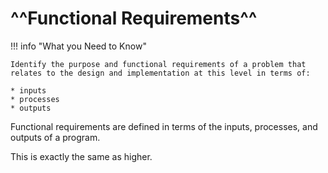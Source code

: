 # ^^Functional Requirements^^

!!! info "What you Need to Know"

    Identify the purpose and functional requirements of a problem that relates to the design and implementation at this level in terms of: 
    
    * inputs 
    * processes
    * outputs 


Functional requirements are defined in terms of the inputs, processes, and outputs of  a program.
	
This is exactly the same as higher.
